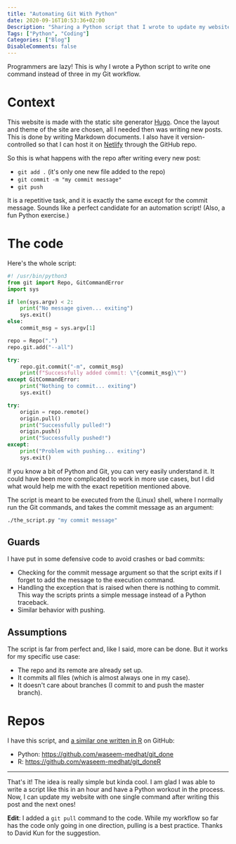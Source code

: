 ```yaml
---
title: "Automating Git With Python"
date: 2020-09-16T10:53:36+02:00
Description: "Sharing a Python script that I wrote to update my website's Git repo."
Tags: ["Python", "Coding"]
Categories: ["Blog"]
DisableComments: false
---
```


Programmers are lazy! This is why I wrote a Python script to write one
command instead of three in my Git workflow.

# Context

This website is made with the static site generator
[Hugo](https://gohugo.io/). Once the layout and theme of the site are chosen,
all I needed then was writing new posts. This is done by writing Markdown
documents. I also have it version-controlled so that I can host it on
[Netlify](https://www.netlify.com/) through the GitHub repo.

So this is what happens with the repo after writing every new post:

- `git add .` (it's only one new file added to the repo)
- `git commit -m "my commit message"`
- `git push`

It is a repetitive task, and it is exactly the same except for the commit
message. Sounds like a perfect candidate for an automation script! (Also, a
fun Python exercise.)

# The code

Here's the whole script:

```python
#! /usr/bin/python3
from git import Repo, GitCommandError
import sys

if len(sys.argv) < 2:
    print("No message given... exiting")
    sys.exit()
else:
    commit_msg = sys.argv[1]

repo = Repo(".")
repo.git.add("--all")

try:
    repo.git.commit("-m", commit_msg)
    print(f"Successfully added commit: \"{commit_msg}\"")
except GitCommandError:
    print("Nothing to commit... exiting")
    sys.exit()

try:
    origin = repo.remote()
    origin.pull()
    print("Successfully pulled!")
    origin.push()
    print("Successfully pushed!")
except:
    print("Problem with pushing... exiting")
    sys.exit()
```

If you know a bit of Python and Git, you can very easily understand it. It
could have been more complicated to work in more use cases, but I did what
would help me with the exact repetition mentioned above.

The script is meant to be executed from the (Linux) shell, where I normally
run the Git commands, and takes the commit message as an argument:

```bash
./the_script.py "my commit message"
```

## Guards

I have put in some defensive code to avoid crashes or bad commits:

- Checking for the commit message argument so that the script exits if I
  forget to add the message to the execution command.
- Handling the exception that is raised when there is nothing to commit. This
  way the scripts prints a simple message instead of a Python traceback.
- Similar behavior with pushing.

## Assumptions

The script is far from perfect and, like I said, more can be done. But it
works for my specific use case:

- The repo and its remote are already set up.
- It commits all files (which is almost always one in my case).
- It doesn't care about branches (I commit to and push the master branch).

# Repos

I have this script, and
[a similar one written in R](/post/automating-git-with-r/) on GitHub:

- Python: https://github.com/waseem-medhat/git_done
- R: https://github.com/waseem-medhat/git_doneR

---

That's it! The idea is really simple but kinda cool. I am glad I was able to
write a script like this in an hour and have a Python workout in the process.
Now, I can update my website with one single command after writing this post
and the next ones!

**Edit**: I added a `git pull` command to the code. While my workflow so far has
the code only going in one direction, pulling is a best practice. Thanks to
David Kun for the suggestion.

